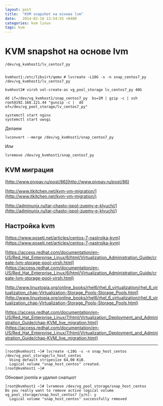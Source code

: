 ```yaml
---
layout: post
title:  "KVM snapshot на основе lvm"
date:   2014-02-18 13:54:55 +0400
categories: kvm linux
tags: kvm
---
```


# KVM snapshot на основе lvm

```
/dev/vg_kvmhost1/lv_centos7_py


kvmhost1:/etc/libvirt/qemu # lvcreate -L10G -s -n snap_centos7_py /dev/vg_kvmhost1/lv_centos7_py

kvmhost2# virsh vol-create-as vg_pool_storage lv_centos7_py 40G 

dd if=/dev/vg_kvmhost1/snap_centos7_py  bs=1M | gzip -c | ssh root@192.168.121.44 "gunzip -c |  dd of=/dev/vg_pool_storage/lv_centos7_py"

systemctl start nginx
systemctl start uwsgi
```

Делаем
```
lvconvert --merge /dev/vg_kvmhost1/snap_centos7_py
```
Или
```
lvremove /dev/vg_kvmhost1/snap_centos7_py
```



## KVM миграция

[http://www.pivpav.ru/post/86](http://www.pivpav.ru/post/86)

[http://www.itkitchen.net/kvm-vm-migration/](http://www.itkitchen.net/kvm-vm-migration/)

[http://adminunix.ru/tar-chasto-ispol-zuemy-e-klyuchi/](http://adminunix.ru/tar-chasto-ispol-zuemy-e-klyuchi/)

## Настройка kvm
[https://www.poseti.net/articles/centos-7-nastrojka-kvm](https://www.poseti.net/articles/centos-7-nastrojka-kvm)

[https://access.redhat.com/documentation/en-US/Red_Hat_Enterprise_Linux/6/html/Virtualization_Administration_Guide/create-lvm-storage-pool-virsh.html](https://access.redhat.com/documentation/en-US/Red_Hat_Enterprise_Linux/6/html/Virtualization_Administration_Guide/create-lvm-storage-pool-virsh.html)

[http://www.linuxtopia.org/online_books/rhel6/rhel_6_virtualization/rhel_6_virtualization_chap-Virtualization-Storage_Pools-Storage_Pools.html](http://www.linuxtopia.org/online_books/rhel6/rhel_6_virtualization/rhel_6_virtualization_chap-Virtualization-Storage_Pools-Storage_Pools.html)

[https://access.redhat.com/documentation/en-US/Red_Hat_Enterprise_Linux/7/html/Virtualization_Deployment_and_Administration_Guide/chap-KVM_live_migration.html](https://access.redhat.com/documentation/en-US/Red_Hat_Enterprise_Linux/7/html/Virtualization_Deployment_and_Administration_Guide/chap-KVM_live_migration.html)

----------
```
[root@kvmhost1 ~]# lvcreate -L10G -s -n snap_host_centos /dev/vg_pool_storage/lv_host_centos
  Using default stripesize 64,00 KiB.
  Logical volume "snap_host_centos" created.
[root@kvmhost1 ~]# 
```

Обновил joomla и удалил снапшот

```
[root@kvmhost1 ~]# lvremove /dev/vg_pool_storage/snap_host_centos
Do you really want to remove active logical volume vg_pool_storage/snap_host_centos? [y/n]: y
  Logical volume "snap_host_centos" successfully removed
```

